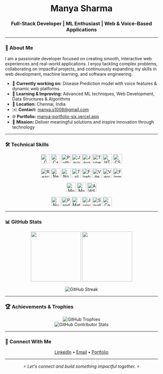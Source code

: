 <!-- Profile Header -->
<h1 align="center">Manya Sharma</h1>
<h3 align="center">Full-Stack Developer | ML Enthusiast | Web & Voice-Based Applications</h3>

---

### 💼 About Me
I am a passionate developer focused on creating smooth, interactive web experiences and real-world applications. I enjoy tackling complex problems, collaborating on impactful projects, and continuously expanding my skills in web development, machine learning, and software engineering.

- 🔭 **Currently working on:** Disease Prediction model with voice features & dynamic web platforms  
- 🌱 **Learning & Improving:** Advanced ML techniques, Web Development, Data Structures & Algorithms  
- 📍 **Location:** Chennai, India  
- ✉️ **Contact:** [manya.s1008@gmail.com](mailto:manya.s1008@gmail.com)  
- 🌐 **Portfolio:** [manya-portfolio-six.vercel.app](https://manya-portfolio-six.vercel.app)  
- 🎯 **Mission:** Deliver meaningful solutions and inspire innovation through technology  

---

### 🛠️ Technical Skills

<p align="center">
  <!-- Languages -->
  <img src="https://cdn.jsdelivr.net/gh/devicons/devicon/icons/c/c-original.svg" height="30" title="C" />
  <img src="https://cdn.jsdelivr.net/gh/devicons/devicon/icons/cplusplus/cplusplus-original.svg" height="30" title="C++" />
  <img src="https://cdn.jsdelivr.net/gh/devicons/devicon/icons/python/python-original.svg" height="30" title="Python" />
  <img src="https://cdn.jsdelivr.net/gh/devicons/devicon/icons/java/java-original.svg" height="30" title="Java" />
  <img src="https://cdn.jsdelivr.net/gh/devicons/devicon/icons/javascript/javascript-original.svg" height="30" title="JavaScript" />
  <img src="https://cdn.jsdelivr.net/gh/devicons/devicon/icons/typescript/typescript-original.svg" height="30" title="TypeScript" />
  <img src="https://cdn.jsdelivr.net/gh/devicons/devicon/icons/html5/html5-original.svg" height="30" title="HTML5" />
  <img src="https://cdn.jsdelivr.net/gh/devicons/devicon/icons/css3/css3-original.svg" height="30" title="CSS3" />
</p>

<p align="center">
  <!-- Frameworks & Tools -->
  <img src="https://cdn.jsdelivr.net/gh/devicons/devicon/icons/react/react-original.svg" height="30" title="React" />
  <img src="https://cdn.jsdelivr.net/gh/devicons/devicon/icons/nextjs/nextjs-original.svg" height="30" title="Next.js" />
  <img src="https://cdn.jsdelivr.net/gh/devicons/devicon/icons/nodejs/nodejs-original.svg" height="30" title="Node.js" />
  <img src="https://cdn.jsdelivr.net/gh/devicons/devicon/icons/tailwindcss/tailwindcss-plain.svg" height="30" title="Tailwind CSS" />
  <img src="https://cdn.jsdelivr.net/gh/devicons/devicon/icons/firebase/firebase-plain.svg" height="30" title="Firebase" />
  <img src="https://cdn.jsdelivr.net/gh/devicons/devicon/icons/vite/vite-original.svg" height="30" title="Vite" />
  <img src="https://cdn.jsdelivr.net/gh/devicons/devicon/icons/vercel/vercel.svg" height="30" title="Vercel" />
  <img src="https://cdn.jsdelivr.net/gh/devicons/devicon/icons/figma/figma-original.svg" height="30" title="Figma" />
</p>

<p align="center">
  <!-- Databases & Cloud -->
  <img src="https://cdn.jsdelivr.net/gh/devicons/devicon/icons/mongodb/mongodb-original.svg" height="30" title="MongoDB" />
  <img src="https://cdn.jsdelivr.net/gh/devicons/devicon/icons/mysql/mysql-original.svg" height="30" title="MySQL" />
  <img src="https://cdn.jsdelivr.net/gh/devicons/devicon/icons/amazonwebservices/amazonwebservices-original.svg" height="30" title="AWS" />
</p>

<p align="center">
  <!-- Data Science -->
  <img src="https://cdn.jsdelivr.net/gh/devicons/devicon/icons/numpy/numpy-original.svg" height="30" title="NumPy" />
  <img src="https://cdn.jsdelivr.net/gh/devicons/devicon/icons/pandas/pandas-original.svg" height="30" title="Pandas" />
  <img src="https://cdn.jsdelivr.net/gh/devicons/devicon/icons/matplotlib/matplotlib-original.svg" height="30" title="Matplotlib" />
  <img src="https://cdn.jsdelivr.net/gh/devicons/devicon/icons/jupyter/jupyter-original.svg" height="30" title="Jupyter" />
  <img src="https://cdn.jsdelivr.net/gh/devicons/devicon/icons/spyder/spyder-original.svg" height="30" title="Spyder" />
  <img src="https://cdn.jsdelivr.net/gh/devicons/devicon/icons/canva/canva-original.svg" height="30" title="Canva" />
</p>

---

### 📊 GitHub Stats

<p align="center">
  <img src="https://github-readme-stats.vercel.app/api?username=manyasharma1008&show_icons=true&theme=tokyonight&count_private=true" height="165"/>
  <img src="https://github-readme-stats.vercel.app/api/top-langs/?username=manyasharma1008&layout=compact&theme=tokyonight" height="165"/>
</p>

<p align="center">
  <img src="https://github-readme-streak-stats.herokuapp.com/?user=manyasharma1008&theme=tokyonight" alt="GitHub Streak"/>
</p>

---

### 🏆 Achievements & Trophies

<p align="center">
  <img src="https://github-profile-trophy.vercel.app/?username=manyasharma1008&theme=tokyonight&no-frame=true&margin-w=10" alt="GitHub Trophies" />
  <br/>
  <img src="https://github-contributor-stats.vercel.app/api?username=manyasharma1008&limit=5&theme=tokyonight&combine_all_yearly_contributions=true" alt="GitHub Contributor Stats" />
</p>

---

### 🤝 Connect With Me

<p align="center">
  <a href="https://www.linkedin.com/in/manya-sharma-5a867a324" target="_blank">LinkedIn</a> • 
  <a href="mailto:manya.s1008@gmail.com">Email</a> • 
  <a href="https://manya-portfolio-six.vercel.app" target="_blank">Portfolio</a>
</p>

---

<p align="center">
  ⚡ <em>Let's connect and build something impactful together.</em> ⚡
</p>
